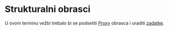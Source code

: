 # Strukturalni obrasci

U ovom terminu vežbi trebalo bi se
podsetiti [Proxy](http://www.igordejanovic.net/courses/sok/03-strukturalni/#/slide-6) obrasca i uraditi 
[zadatke](zadaci.md).
